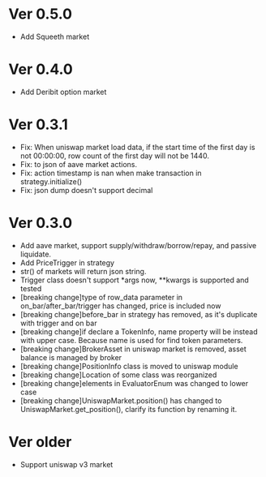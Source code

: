 # Ver 0.5.0

* Add Squeeth market

# Ver 0.4.0

* Add Deribit option market

# Ver 0.3.1

* Fix: When uniswap market load data, if the start time of the first day is not 00:00:00, row count of the first day
  will not be 1440.
* Fix: to json of aave market actions.
* Fix: action timestamp is nan when make transaction in strategy.initialize()
* Fix: json dump doesn't support decimal

# Ver 0.3.0

* Add aave market, support supply/withdraw/borrow/repay, and passive liquidate.
* Add PriceTrigger in strategy
* str() of markets will return json string.
* Trigger class doesn't support *args now, **kwargs is supported and tested
* [breaking change]type of row_data parameter in on_bar/after_bar/trigger has changed, price is included now
* [breaking change]before_bar in strategy has removed, as it's duplicate with trigger and on bar
* [breaking change]if declare a TokenInfo, name property will be instead with upper case. Because name is used for find
  token parameters.
* [breaking change]BrokerAsset in uniswap market is removed, asset balance is managed by broker
* [breaking change]PositionInfo class is moved to uniswap module
* [breaking change]Location of some class was reorganized
* [breaking change]elements in EvaluatorEnum was changed to lower case
* [breaking change]UniswapMarket.position() has changed to UniswapMarket.get_position(), clarify its function by
  renaming it.

# Ver older

* Support uniswap v3 market